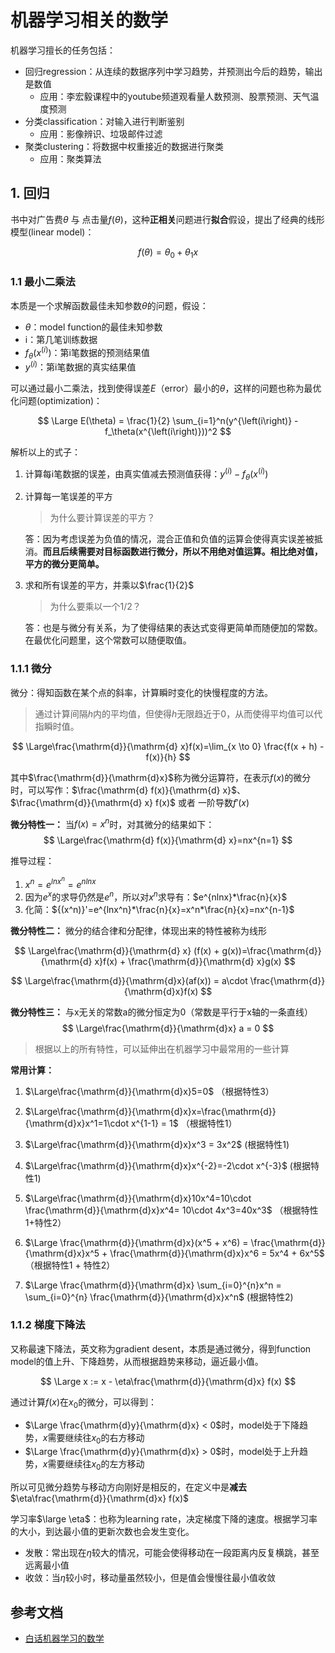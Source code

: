 # 机器学习相关的数学

机器学习擅长的任务包括：

- 回归regression：从连续的数据序列中学习趋势，并预测出今后的趋势，输出是数值
  - 应用：李宏毅课程中的youtube频道观看量人数预测、股票预测、天气温度预测
- 分类classification：对输入进行判断鉴别
  - 应用：影像辨识、垃圾邮件过滤
- 聚类clustering：将数据中权重接近的数据进行聚类
  - 应用：聚类算法

## **1. 回归**

书中对广告费$\theta$ 与 点击量$f(\theta)$，这种**正相关**问题进行**拟合**假设，提出了经典的线形模型(linear model)：

$$
f(\theta)=\theta_0 + \theta_1x
$$

### **1.1 最小二乘法**

本质是一个求解函数最佳未知参数$\theta$的问题，假设：
- $\theta$：model function的最佳未知参数
- i：第几笔训练数据
- $f_\theta(x^{\left(i\right)})$：第i笔数据的预测结果值
- $y^{\left(i\right)}$：第i笔数据的真实结果值

可以通过最小二乘法，找到使得误差$E$（error）最小的$\theta$，这样的问题也称为最优化问题(optimization)：

$$
\Large E(\theta) = \frac{1}{2} \sum_{i=1}^n(y^{\left(i\right)} - f_\theta(x^{\left(i\right)}))^2
$$

解析以上的式子：
1. 计算每i笔数据的误差，由真实值减去预测值获得：$y^{\left(i\right)} - f_\theta(x^{\left(i\right)})$
2. 计算每一笔误差的平方
    > 为什么要计算误差的平方？
    
    答：因为考虑误差为负值的情况，混合正值和负值的运算会使得真实误差被抵消。**而且后续需要对目标函数进行微分，所以不用绝对值运算。相比绝对值，平方的微分更简单。**

3. 求和所有误差的平方，并乘以$\frac{1}{2}$

    > 为什么要乘以一个1/2？

    答：也是与微分有关系，为了使得结果的表达式变得更简单而随便加的常数。在最优化问题里，这个常数可以随便取值。

### **1.1.1 微分**

微分：得知函数在某个点的斜率，计算瞬时变化的快慢程度的方法。

> 通过计算间隔$h$内的平均值，但使得$h$无限趋近于0，从而使得平均值可以代指瞬时值。

$$
\Large\frac{\mathrm{d}}{\mathrm{d} x}f(x)=\lim_{x \to 0} \frac{f(x + h) - f(x)}{h}
$$

其中$\frac{\mathrm{d}}{\mathrm{d}x}$称为微分运算符，在表示$f(x)$的微分时，可以写作：$\frac{\mathrm{d} f(x)}{\mathrm{d} x}$、$\frac{\mathrm{d}}{\mathrm{d} x} f(x)$ 或者 一阶导数${f}'(x)$

**微分特性一：** 当$f(x) = x^n$时，对其微分的结果如下：
$$
\Large\frac{\mathrm{d} f(x)}{\mathrm{d} x}=nx^{n=1}
$$

推导过程：
1. $x^n=e^{lnx^n}=e^{nlnx}$
2. 因为$e^x$的求导仍然是$e^n$，所以对$x^n$求导有：$e^{nlnx}*\frac{n}{x}$
3. 化简：${(x^n)}'=e^{lnx^n}*\frac{n}{x}=x^n*\frac{n}{x}=nx^{n-1}$

**微分特性二：** 微分的结合律和分配律，体现出来的特性被称为线形

$$
\Large\frac{\mathrm{d}}{\mathrm{d} x} (f(x) + g(x))=\frac{\mathrm{d}}{\mathrm{d} x}f(x) + \frac{\mathrm{d}}{\mathrm{d} x}g(x)
$$

$$
\Large\frac{\mathrm{d}}{\mathrm{d}x}(af(x)) = a\cdot \frac{\mathrm{d}}{\mathrm{d}x}f(x)
$$

**微分特性三：** 与x无关的常数a的微分恒定为0（常数是平行于x轴的一条直线）
$$
\Large\frac{\mathrm{d}}{\mathrm{d}x} a = 0
$$

> 根据以上的所有特性，可以延伸出在机器学习中最常用的一些计算

**常用计算：**

1. $\Large\frac{\mathrm{d}}{\mathrm{d}x}5=0$ （根据特性3）

2. $\Large\frac{\mathrm{d}}{\mathrm{d}x}x=\frac{\mathrm{d}}{\mathrm{d}x}x^1=1\cdot x^{1-1} = 1$ （根据特性1）

3. $\Large\frac{\mathrm{d}}{\mathrm{d}x}x^3 = 3x^2$ (根据特性1)

4. $\Large\frac{\mathrm{d}}{\mathrm{d}x}x^{-2}=-2\cdot x^{-3}$ (根据特性1)

5. $\Large\frac{\mathrm{d}}{\mathrm{d}x}10x^4=10\cdot \frac{\mathrm{d}}{\mathrm{d}x}x^4= 10\cdot 4x^3=40x^3$ （根据特性1+特性2）

6. $\Large \frac{\mathrm{d}}{\mathrm{d}x}(x^5 + x^6) = \frac{\mathrm{d}}{\mathrm{d}x}x^5 + \frac{\mathrm{d}}{\mathrm{d}x}x^6 = 5x^4 + 6x^5$（根据特性1 + 特性2）

7. $\Large \frac{\mathrm{d}}{\mathrm{d}x} \sum_{i=0}^{n}x^n = \sum_{i=0}^{n} \frac{\mathrm{d}}{\mathrm{d}x}x^n$ (根据特性2)

### **1.1.2 梯度下降法**

又称最速下降法，英文称为gradient desent，本质是通过微分，得到function model的值上升、下降趋势，从而根据趋势来移动，逼近最小值。

$$
\Large x := x - \eta\frac{\mathrm{d}}{\mathrm{d}x} f(x)
$$

通过计算$f(x)$在$x_0$的微分，可以得到：
- $\Large \frac{\mathrm{d}y}{\mathrm{d}x} < 0$时，model处于下降趋势，$x$需要继续往$x_0$的右方移动
- $\Large \frac{\mathrm{d}y}{\mathrm{d}x} > 0$时，model处于上升趋势，$x$需要继续往$x_0$的左方移动

所以可见微分趋势与移动方向刚好是相反的，在定义中是**减去**$\eta\frac{\mathrm{d}}{\mathrm{d}x} f(x)$

学习率$\large \eta$：也称为learning rate，决定梯度下降的速度。根据学习率的大小，到达最小值的更新次数也会发生变化。
- 发散：常出现在$\eta$较大的情况，可能会使得移动在一段距离内反复横跳，甚至远离最小值
- 收敛：当$\eta$较小时，移动量虽然较小，但是值会慢慢往最小值收敛



## 参考文档

- [白话机器学习的数学]()